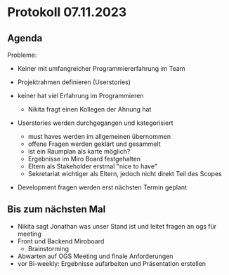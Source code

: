 # Protokoll 07.11.2023
## Agenda

Probleme: 
- Keiner mit umfangreicher Programmiererfahrung im Team
- Projektrahmen definieren (Userstories)

- keiner hat viel Erfahrung im Programmieren
	- Nikita fragt einen Kollegen der Ahnung hat
- Userstories werden durchgegangen und kategorisiert
	- must haves werden im allgemeinen übernommen
	- offene Fragen werden geklärt und gesammelt 
	- ist ein Raumplan als karte möglich?
	- Ergebnisse im Miro Board festgehalten
	- Eltern als Stakeholder erstmal "nice to have"
	- Sekretariat wichtiger als Eltern, jedoch nicht direkt Teil des Scopes 
- Development fragen werden erst nächsten Termin geplant

## Bis zum nächsten Mal

- Nikita sagt Jonathan was unser Stand ist und leitet fragen an ogs für meeting
- Front und Backend Miroboard
	- Brainstorming
- Abwarten auf OGS Meeting und finale Anforderungen
- vor Bi-weekly: Ergebnisse aufarbeiten und Präsentation erstellen